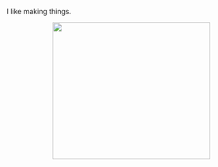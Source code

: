 I like making things.

<p align="center">
    <img src="https://media.tenor.com/QUBPZeyDfbQAAAAd/bocchi-bocchi-the-rock.gif" height="278" width="319">
</p>
<!---
xFottotex/xFottotex is a ✨ special ✨ repository because its `README.md` (this file) appears on your GitHub profile.
You can click the Preview link to take a look at your changes.
--->
